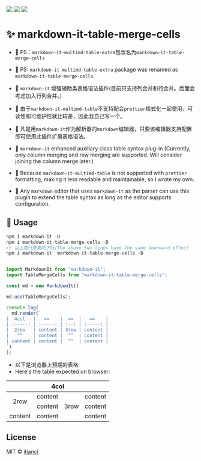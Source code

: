 <!--
 * @Author: tianci
 * @Date: 2024-07-17 10:20:27
 * @LastEditors: tianci
 * @LastEditTime: 2024-07-19 10:37:57
 * @FilePath: \markdown-it-table-merge-cells\README.md
-->

![](https://img.shields.io/github/license/Tianci-blog/markdown-it-table-merge-cells)  ![](https://img.shields.io/github/package-json/v/Tianci-blog/markdown-it-table-merge-cells)  ![](https://img.shields.io/npm/dm/markdown-it-table-merge-cells)

# ✨ markdown-it-table-merge-cells

- 🦖 PS：`markdown-it-multimd-table-extra`包改名为`markdown-it-table-merge-cells`
- 🦖 PS: `markdown-it-multimd-table-extra` package was renamed as `markdown-it-table-merge-cells`.

- 🦜 `markdown-it` 增强辅助类表格语法插件(目前只支持列合并和行合并。后面会考虑加入行列合并。)
- 🦞 由于`markdown-it-multimd-table`不支持配合`prettier`格式化一起使用，可读性和可维护性就比较差，因此我自己写一个。
- 🦈 凡是用`markdown-it`作为解析器的`markdown`编辑器，只要该编辑器支持配置即可使用此插件扩展表格语法。

- 🦜 `markdown-it` enhanced auxiliary class table syntax plug-in (Currently, only column merging and row merging are supported. Will consider joining the column merge later.)
- 🦞 Because `markdown-it-multimd-table` is not supported with `prettier` formatting, making it less readable and maintainable, so I wrote my own.
- 🦈 Any `markdown` editor that uses `markdown-it` as the parser can use this plugin to extend the table syntax as long as the editor supports configuration.

## 🐸 Usage

```js
npm i markdown-it -D
npm i markdown-it-table-merge-cells -D
// 以上两行效果同下行/The above two lines have the same downward effect
npm i markdown-it  markdown-it-table-merge-cells -D


import MarkdownIt from "markdown-it";
import TableMergeCells from "markdown-it-table-merge-cells";

const md = new MarkdownIt()

md.use(TableMergeCells);

console.log(
  md.render(`
|  4col   |   ==    |  ==  |   ==    |
| :-----: | :-----: | :--: | :-----: |
|  2row   | content | 3row | content |
|   ^^    | content |  ^^  | content |
| content | content |  ^^  | content |
`)
);
```

- 以下是浏览器上预期的表格:
- Here's the table expected on browser:

<table>
<thead>
<tr>
<th style="text-align:center" colspan="4">4col</th>
</tr>
</thead>
<tbody>
<tr>
<td style="text-align:center" rowspan="2">2row</td>
<td style="text-align:center">content</td>
<td style="text-align:center" rowspan="3">3row</td>
<td style="text-align:center">content</td>
</tr>
<tr>
<td style="text-align:center">content</td>
<td style="text-align:center">content</td>
</tr>
<tr>
<td style="text-align:center">content</td>
<td style="text-align:center">content</td>
<td style="text-align:center">content</td>
</tr>
</tbody>
</table>

## License

MIT © [itianci]()
